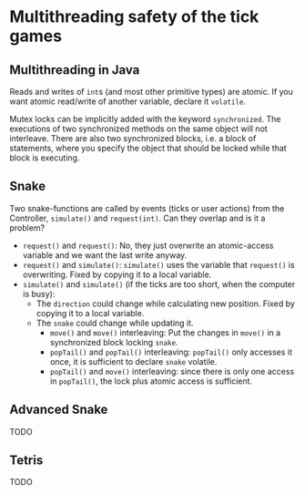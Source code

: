 Multithreading safety of the tick games
====================================

Multithreading in Java
----------------------
Reads and writes of `int`s (and most other primitive types) are atomic. If you want atomic read/write of another variable, declare it `volatile`. 

Mutex locks can be implicitly added with the keyword `synchronized`. The executions of two synchronized methods on the same object will not interleave. There are also two synchronized blocks, i.e. a block of statements, where you specify the object that should be locked while that block is executing.

Snake
-----
Two snake-functions are called by events (ticks or user actions) from the Controller, `simulate()` and `request(int)`. Can they overlap and is it a problem?
* `request()` and `request()`: No, they just overwrite an atomic-access variable and we want the last write anyway.
* `request()` and `simulate()`: `simulate()` uses the variable that `request()` is overwriting. Fixed by copying it to a local variable.
* `simulate()` and `simulate()` (if the ticks are too short, when the computer is busy):
    * The `direction` could change while calculating new position. Fixed by copying it to a local variable.
    * The `snake` could change while updating it. 
        * `move()` and `move()` interleaving: Put the changes in `move()` in a synchronized block locking `snake`.
        * `popTail()` and `popTail()` interleaving: `popTail()` only accesses it once, it is sufficient to declare `snake` volatile.
        * `popTail()` and `move()` interleaving: since there is only one access in `popTail()`, the lock plus atomic access is sufficient.

Advanced Snake
-------------
TODO

Tetris
------
TODO
